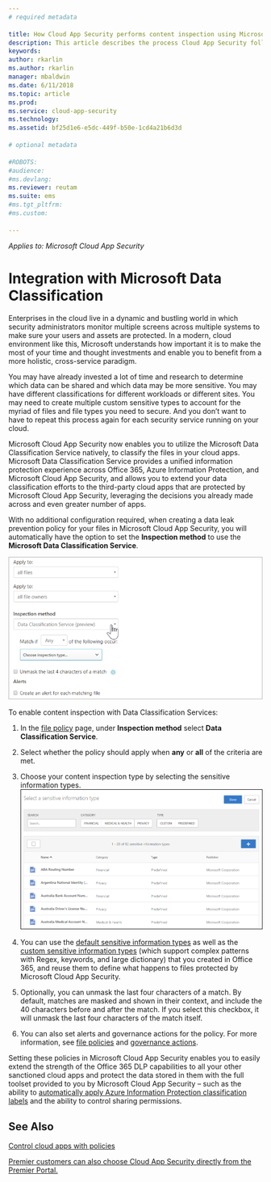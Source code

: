 ```yaml
---
# required metadata

title: How Cloud App Security performs content inspection using Microsoft Data Classification Service| Microsoft Docs
description: This article describes the process Cloud App Security follows when performing DLP content inspection using Microsoft Data Classificatin Service. 
keywords:
author: rkarlin
ms.author: rkarlin
manager: mbaldwin
ms.date: 6/11/2018
ms.topic: article
ms.prod:
ms.service: cloud-app-security
ms.technology:
ms.assetid: bf25d1e6-e5dc-449f-b50e-1cd4a21b6d3d

# optional metadata

#ROBOTS:
#audience:
#ms.devlang:
ms.reviewer: reutam
ms.suite: ems
#ms.tgt_pltfrm:
#ms.custom:

---
```



*Applies to: Microsoft Cloud App Security*



# Integration with Microsoft Data Classification

Enterprises in the cloud live in a dynamic and bustling world in which security
administrators monitor multiple screens across multiple systems to make sure
your users and assets are protected. In a modern, cloud environment like this,
Microsoft understands how important it is to make the most of your time and
thought investments and enable you to benefit from a more holistic,
cross-service paradigm.

You may have already invested a lot of time and research to determine which data can be shared and which data may be more sensitive. You may have different
classifications for different workloads or different sites. You may need to
create multiple custom sensitive types to account for the myriad of files and
file types you need to secure. And you don’t want to have to repeat this process again for each security service running on your cloud.

Microsoft Cloud App Security now enables you to utilize the Microsoft Data
Classification Service natively, to classify the files in your cloud apps.
Microsoft Data Classification Service provides a unified information protection
experience across Office 365, Azure Information Protection, and Microsoft
Cloud App Security, and allows you to extend your data classification efforts to the third-party cloud apps that are protected by Microsoft Cloud App Security, leveraging the decisions you already made across and even greater number of apps.

With no additional configuration required, when creating a data leak prevention
policy for your files in Microsoft Cloud App Security, you will automatically
have the option to set the **Inspection method** to use the **Microsoft Data
Classification Service**.

![data classification service setting](./media/dcs-enable.png)

To enable content inspection with Data Classification Services:

1. In the [file policy](data-protection-policies.md) page, under **Inspection method** select **Data Classification Service**.
2. Select whether the policy should apply when **any** or **all** of the criteria are met.
3. Choose your content inspection type by selecting the sensitive information types.
 ![data classification service setting](./media/dcs-sensitive-information-type.png)

5. You can use the [default sensitive information types](https://support.office.com/article/what-the-sensitive-information-types-look-for-fd505979-76be-4d9f-b459-abef3fc9e86b) as well as the [custom sensitive information types](https://support.office.com/article/create-a-custom-sensitive-information-type-82c382a5-b6db-44fd-995d-b333b3c7fc30) (which support complex patterns with Regex, keywords, and large dictionary) that you created in Office 365, and reuse them to define what happens to files
protected by Microsoft Cloud App Security.

6. Optionally, you can unmask the last four characters of a match. By default, matches are masked and shown in their context, and include the 40 characters before and after the match. If you select this checkbox, it will unmask the last four characters of the match itself.

7. You can also set alerts and governance actions for the policy. For more information, see [file policies](data-protection-policies.md) and [governance actions](governance-actions.md).

Setting these policies in Microsoft Cloud App Security enables you to easily
extend the strength of the Office 365 DLP capabilities to all your other
sanctioned cloud apps and protect the data stored in them with the full toolset
provided to you by Microsoft Cloud App Security – such as the ability to
[automatically apply Azure Information Protection classification labels](azip-integration.md) and the ability to control sharing permissions.



## See Also  
[Control cloud apps with policies](control-cloud-apps-with-policies.md)   

[Premier customers can also choose Cloud App Security directly from the Premier Portal.](https://premier.microsoft.com/)  
  